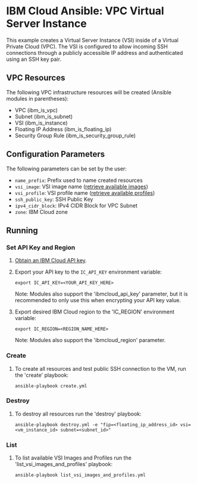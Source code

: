 # IBM Cloud Ansible: VPC Virtual Server Instance

This example creates a Virtual Server Instance (VSI) inside of a Virtual
Private Cloud (VPC). The VSI is configured to allow incoming SSH connections
through a publicly accessible IP address and authenticated using an SSH key
pair.

## VPC Resources

The following VPC infrastructure resources will be created (Ansible modules in
parentheses):

* VPC (ibm_is_vpc)
* Subnet (ibm_is_subnet)
* VSI (ibm_is_instance)
* Floating IP Address (ibm_is_floating_ip)
* Security Group Rule (ibm_is_security_group_rule)

## Configuration Parameters

The following parameters can be set by the user:

* `name_prefix`: Prefix used to name created resources
* `vsi_image`: VSI image name ([retrieve available images])
* `vsi_profile`: VSI profile name ([retrieve available profiles])
* `ssh_public_key`: SSH Public Key
* `ipv4_cidr_block`: IPv4 CIDR Block for VPC Subnet
* `zone`: IBM Cloud zone

## Running

### Set API Key and Region

1. [Obtain an IBM Cloud API key].

2. Export your API key to the `IC_API_KEY` environment variable:

    ```
    export IC_API_KEY=<YOUR_API_KEY_HERE>
    ```

    Note: Modules also support the 'ibmcloud_api_key' parameter, but it is
    recommended to only use this when encrypting your API key value.

3. Export desired IBM Cloud region to the 'IC_REGION' environment variable:

    ```
    export IC_REGION=<REGION_NAME_HERE>
    ```

    Note: Modules also support the 'ibmcloud_region' parameter.

### Create

1. To create all resources and test public SSH connection to the VM, run the
   'create' playbook:

    ```
    ansible-playbook create.yml
    ```

### Destroy

1. To destroy all resources run the 'destroy' playbook:

    ```
    ansible-playbook destroy.yml -e "fip=<floating_ip_address_id> vsi=<vm_instance_id> subnet=<subnet_id>"
    ```

### List 

1. To list available VSI Images and Profiles run the 'list_vsi_images_and_profiles' playbook:

    ```
    ansible-playbook list_vsi_images_and_profiles.yml
    ```

[retrieve available images]: #list-available-vsi-images-and-profiles
[retrieve available profiles]: #list-available-vsi-images-and-profiles
[Ansible search path]:https://docs.ansible.com/ansible/latest/dev_guide/overview_architecture.html#ansible-search-path
[Obtain an IBM Cloud API key]:https://cloud.ibm.com/docs/iam?topic=iam-userapikey
[Ansible search path]: https://docs.ansible.com/ansible/latest/dev_guide/overview_architecture.html#ansible-search-path
